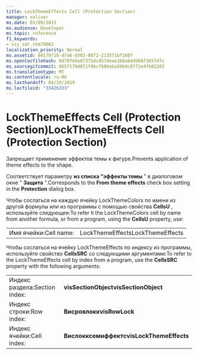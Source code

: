 ```yaml
---
title: LockThemeEffects Cell (Protection Section)
manager: soliver
ms.date: 03/09/2015
ms.audience: Developer
ms.topic: reference
f1_keywords:
- vis_sdr.chm70002
localization_priority: Normal
ms.assetid: 84179718-d7a6-d503-08f2-213571bf108f
ms.openlocfilehash: 8d707d4a87371dc457deae168a84d968f165f4fc
ms.sourcegitcommit: 8657170d071f9bcf680aba50b9c07f2a4fb82283
ms.translationtype: MT
ms.contentlocale: ru-RU
ms.lasthandoff: 04/28/2019
ms.locfileid: "33426333"
---
```

# <a name="lockthemeeffects-cell-protection-section"></a><span data-ttu-id="266bf-102">LockThemeEffects Cell (Protection Section)</span><span class="sxs-lookup"><span data-stu-id="266bf-102">LockThemeEffects Cell (Protection Section)</span></span>

<span data-ttu-id="266bf-103">Запрещает применение эффектов темы к фигуре.</span><span class="sxs-lookup"><span data-stu-id="266bf-103">Prevents application of theme effects to the shape.</span></span> 
  
<span data-ttu-id="266bf-104">Соответствует параметру **из списка "эффекты темы** " в диалоговом окне " **Защита** ".</span><span class="sxs-lookup"><span data-stu-id="266bf-104">Corresponds to the **From theme effects** check box setting in the **Protection** dialog box.</span></span> 
  
<span data-ttu-id="266bf-105">Чтобы сослаться на каждую ячейку LockThemeColors по имени из другой формулы или из программы с помощью свойства **CellsU** , используйте следующее:</span><span class="sxs-lookup"><span data-stu-id="266bf-105">To refer ti the LockThemeColors cell by name from another formula, or from a program, using the **CellsU** property, use:</span></span> 
  
|||
|:-----|:-----|
|<span data-ttu-id="266bf-106">Имя ячейки:</span><span class="sxs-lookup"><span data-stu-id="266bf-106">Cell name:</span></span>  <br/> |<span data-ttu-id="266bf-107">LockThemeEffects</span><span class="sxs-lookup"><span data-stu-id="266bf-107">LockThemeEffects</span></span>  <br/> |
   
<span data-ttu-id="266bf-108">Чтобы сослаться на ячейку LockThemeEffects по индексу из программы, используйте свойство **CellsSRC** со следующими аргументами:</span><span class="sxs-lookup"><span data-stu-id="266bf-108">To refer to the LockThemeEffects cell by index from a program, use the **CellsSRC** property with the following arguments:</span></span> 
  
|||
|:-----|:-----|
|<span data-ttu-id="266bf-109">Индекс раздела:</span><span class="sxs-lookup"><span data-stu-id="266bf-109">Section index:</span></span>  <br/> |<span data-ttu-id="266bf-110">**visSectionObject**</span><span class="sxs-lookup"><span data-stu-id="266bf-110">**visSectionObject**</span></span> <br/> |
|<span data-ttu-id="266bf-111">Индекс строки:</span><span class="sxs-lookup"><span data-stu-id="266bf-111">Row index:</span></span>  <br/> |<span data-ttu-id="266bf-112">**Висровлокк**</span><span class="sxs-lookup"><span data-stu-id="266bf-112">**visRowLock**</span></span> <br/> |
|<span data-ttu-id="266bf-113">Индекс ячейки:</span><span class="sxs-lookup"><span data-stu-id="266bf-113">Cell index:</span></span>  <br/> |<span data-ttu-id="266bf-114">**Вислокксемиффектс**</span><span class="sxs-lookup"><span data-stu-id="266bf-114">**visLockThemeEffects**</span></span> <br/> |
   

